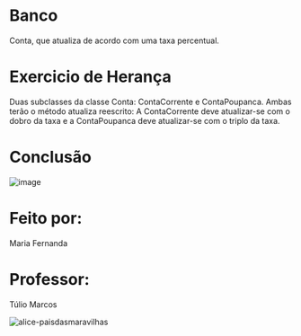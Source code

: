 # Banco
Conta, que atualiza de acordo com uma taxa percentual. 

# Exercicio de Herança
Duas subclasses da classe Conta: ContaCorrente e ContaPoupanca. Ambas terão o método atualiza
reescrito: A ContaCorrente deve atualizar-se com o dobro da taxa e a ContaPoupanca deve atualizar-se com
o triplo da taxa.

# Conclusão
![image](https://user-images.githubusercontent.com/91507393/227746441-63463378-1995-437d-bf92-971955501e5d.png)

# Feito por: 
Maria Fernanda 
# Professor: 
Túlio Marcos

![alice-paisdasmaravilhas](https://user-images.githubusercontent.com/91507393/227745123-50487a6f-7843-4c5b-bf9c-79a60d9bfe96.gif)
